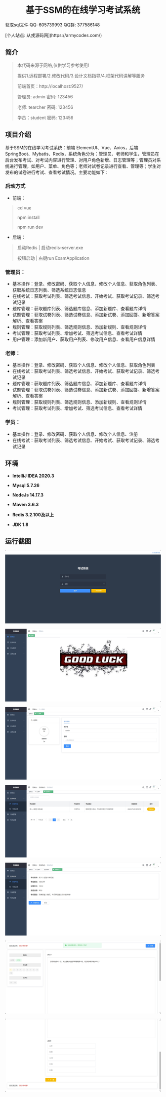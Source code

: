 <p><h1 align="center">基于SSM的在线学习考试系统</h1></p>

<p> 获取sql文件 QQ: 605739993 QQ群: 377586148 </p>
<p> [个人站点: 从戎源码网](https://armycodes.com/)</p>

## 简介

> 本代码来源于网络,仅供学习参考使用!
>
> 提供1.远程部署/2.修改代码/3.设计文档指导/4.框架代码讲解等服务
>
> 前端首页：http://localhost:9527/
>
> 管理员: admin 密码: 123456
> 
> 老师: tearcher 密码: 123456
>
> 学员：student 密码: 123456
>

## 项目介绍

基于SSM的在线学习考试系统：前端 ElementUI、Vue、Axios，后端 SpringBoot、Mybatis、Redis，系统角色分为：管理员、老师和学生，管理员在后台发布考试、对考试内容进行管理、对用户角色新增、日志管理等；管理员对系统进行管理，如用户、菜单、角色等；老师对试卷记录进行查看、管理等；学生对发布的试卷进行考试、查看考试情况。主要功能如下：

### 启动方式

- 前端：
> cd vue
>
> npm install
>
> npm run dev

- 后端：
> 启动Redis | 启动redis-server.exe
>
> 按钮启动 | 右键run ExamApplication

### 管理员：

- 基本操作：登录、修改密码、获取个人信息、修改个人信息、获取角色列表、获取系统日志列表、筛选系统日志信息
- 在线考试：获取考试列表、筛选考试信息、开始考试、获取考试记录、筛选考试记录
- 题库管理：获取题库列表、筛选题库信息、添加新题库、查看题库详情
- 试题管理：获取试卷列表、筛选试卷信息、添加新试卷、添加回答、新增答案解析、查看答案
- 规则管理：获取规则列表、筛选规则信息、添加新规则、查看规则详情
- 考试管理：获取考试列表、增加考试、筛选考试信息、查看考试详情
- 用户管理：添加新用户、获取用户列表、修改用户信息、查看用户信息详情

### 老师：

- 基本操作：登录、修改密码、获取个人信息、修改个人信息、获取角色列表
- 在线考试：获取考试列表、筛选考试信息、开始考试、获取考试记录、筛选考试记录
- 题库管理：获取题库列表、筛选题库信息、添加新题库、查看题库详情
- 试题管理：获取试卷列表、筛选试卷信息、添加新试卷、添加回答、新增答案解析、查看答案
- 规则管理：获取规则列表、筛选规则信息、添加新规则、查看规则详情
- 考试管理：获取考试列表、增加考试、筛选考试信息、查看考试详情

### 学员：

- 基本操作：登录、修改密码、获取个人信息、修改个人信息、注册
- 在线考试：获取考试列表、筛选考试信息、开始考试、获取考试记录、筛选考试记录

## 环境

- <b>IntelliJ IDEA 2020.3</b>

- <b>Mysql 5.7.26</b>

- <b>NodeJs 14.17.3</b>

- <b>Maven 3.6.3</b>

- <b>Redis 3.2.100及以上</b>

- <b>JDK 1.8</b>


## 运行截图
![](screenshot/1.png)

![](screenshot/2.png)

![](screenshot/3.png)

![](screenshot/4.png)

![](screenshot/5.png)

![](screenshot/6.png)

![](screenshot/7.png)
